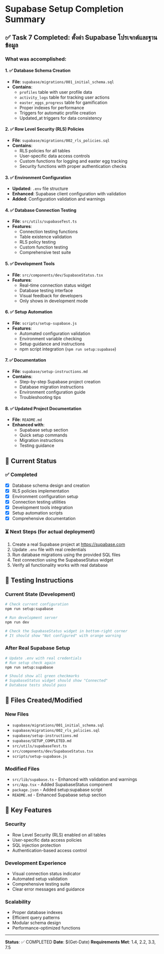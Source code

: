 # Supabase Setup Completion Summary

## ✅ Task 7 Completed: ตั้งค่า Supabase โปรเจกต์และฐานข้อมูล

### What was accomplished:

#### 1. ✅ Database Schema Creation
- **File**: `supabase/migrations/001_initial_schema.sql`
- **Contains**:
  - `profiles` table with user profile data
  - `activity_logs` table for tracking user actions
  - `easter_eggs_progress` table for gamification
  - Proper indexes for performance
  - Triggers for automatic profile creation
  - Updated_at triggers for data consistency

#### 2. ✅ Row Level Security (RLS) Policies
- **File**: `supabase/migrations/002_rls_policies.sql`
- **Contains**:
  - RLS policies for all tables
  - User-specific data access controls
  - Custom functions for logging and easter egg tracking
  - Security functions with proper authentication checks

#### 3. ✅ Environment Configuration
- **Updated**: `.env` file structure
- **Enhanced**: Supabase client configuration with validation
- **Added**: Configuration validation and warnings

#### 4. ✅ Database Connection Testing
- **File**: `src/utils/supabaseTest.ts`
- **Features**:
  - Connection testing functions
  - Table existence validation
  - RLS policy testing
  - Custom function testing
  - Comprehensive test suite

#### 5. ✅ Development Tools
- **File**: `src/components/dev/SupabaseStatus.tsx`
- **Features**:
  - Real-time connection status widget
  - Database testing interface
  - Visual feedback for developers
  - Only shows in development mode

#### 6. ✅ Setup Automation
- **File**: `scripts/setup-supabase.js`
- **Features**:
  - Automated configuration validation
  - Environment variable checking
  - Setup guidance and instructions
  - npm script integration (`npm run setup:supabase`)

#### 7. ✅ Documentation
- **File**: `supabase/setup-instructions.md`
- **Contains**:
  - Step-by-step Supabase project creation
  - Database migration instructions
  - Environment configuration guide
  - Troubleshooting tips

#### 8. ✅ Updated Project Documentation
- **File**: `README.md`
- **Enhanced with**:
  - Supabase setup section
  - Quick setup commands
  - Migration instructions
  - Testing guidance

## 🎯 Current Status

### ✅ Completed
- [x] Database schema design and creation
- [x] RLS policies implementation
- [x] Environment configuration setup
- [x] Connection testing utilities
- [x] Development tools integration
- [x] Setup automation scripts
- [x] Comprehensive documentation

### ⏳ Next Steps (for actual deployment)
1. Create a real Supabase project at https://supabase.com
2. Update `.env` file with real credentials
3. Run database migrations using the provided SQL files
4. Test connection using the SupabaseStatus widget
5. Verify all functionality works with real database

## 🧪 Testing Instructions

### Current State (Development)
```bash
# Check current configuration
npm run setup:supabase

# Run development server
npm run dev

# Check the SupabaseStatus widget in bottom-right corner
# It should show "Not configured" with orange warning
```

### After Real Supabase Setup
```bash
# Update .env with real credentials
# Run setup check again
npm run setup:supabase

# Should show all green checkmarks
# SupabaseStatus widget should show "Connected"
# Database tests should pass
```

## 📁 Files Created/Modified

### New Files
- `supabase/migrations/001_initial_schema.sql`
- `supabase/migrations/002_rls_policies.sql`
- `supabase/setup-instructions.md`
- `supabase/SETUP_COMPLETED.md`
- `src/utils/supabaseTest.ts`
- `src/components/dev/SupabaseStatus.tsx`
- `scripts/setup-supabase.js`

### Modified Files
- `src/lib/supabase.ts` - Enhanced with validation and warnings
- `src/App.tsx` - Added SupabaseStatus component
- `package.json` - Added setup:supabase script
- `README.md` - Enhanced Supabase setup section

## 🔗 Key Features

### Security
- Row Level Security (RLS) enabled on all tables
- User-specific data access policies
- SQL injection protection
- Authentication-based access control

### Development Experience
- Visual connection status indicator
- Automated setup validation
- Comprehensive testing suite
- Clear error messages and guidance

### Scalability
- Proper database indexes
- Efficient query patterns
- Modular schema design
- Performance-optimized functions

---

**Status**: ✅ COMPLETED
**Date**: $(Get-Date)
**Requirements Met**: 1.4, 2.2, 3.3, 7.5
